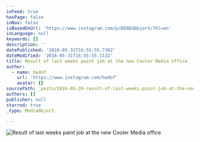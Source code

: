 ```yaml
---
inFeed: true
hasPage: false
inNav: false
isBasedOnUrl: 'https://www.instagram.com/p/BEN8dbbjorV/?hl=en'
inLanguage: null
keywords: []
description: ''
datePublished: '2016-05-31T16:55:55.738Z'
dateModified: '2016-05-31T16:55:55.113Z'
title: Result of last weeks paint job at the new Cooler Media office
author:
  - name: hedof
    url: 'https://www.instagram.com/hedof'
    avatar: {}
sourcePath: _posts/2016-05-26-result-of-last-weeks-paint-job-at-the-new-cooler-media-offic.md
authors: []
publisher: null
starred: true
_type: MediaObject

---
```

![Result of last weeks paint job at the new Cooler Media office](https://scontent.cdninstagram.com/t51.2885-15/s640x640/sh0.08/e35/12917819_796513767146149_2102729965_n.jpg?ig_cache_key=MTIyODkwNDE3ODQ1MDg2MDc1Nw%3D%3D.2)